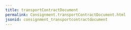 ```yaml
---
title: transportContractDocument
permalink: Consignment.transportContractDocument.html
jsonid: consignment_transportcontractdocument
---
```

